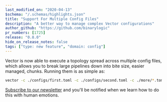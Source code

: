 ```yaml
---
last_modified_on: "2020-04-13"
$schema: "/.schemas/highlights.json"
title: "Support For Multiple Config Files"
description: "A better way to manage complex Vector configurations"
author_github: "https://github.com/binarylogic"
pr_numbers: [1725]
release: "0.8.0"
hide_on_release_notes: false
tags: ["type: new feature", "domain: config"]
---
```


Vector is now able to execute a topology spread across multiple config files,
which allows you to break large pipelines down into bite size, easier managed,
chunks. Running them is as simple as:

```bash
vector -c ./configs/first.toml -c ./configs/second.toml -c ./more/*.toml
```

[Subscribe to our newsletter][pages.community] and you'll be notified when we
learn how to do this with human emotions.

[pages.community]: /community/
